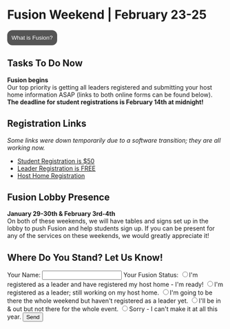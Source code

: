 # Fusion Weekend | February 23-25
<button id="MyButton" onclick="myFunction()">What is Fusion?</button>
<div id="MyToggleDiv" style="display: none;">
Fusion is an overnight weekend retreat that begins on Friday evening and ends on Sunday afternoon. Leaders and students will stay in a local host home for fellowship, small group time, some meals, and trying to get some sleep every night. Live worship services are held each night at the Pellissippi campus. Schedules and more details will be communicated as the event approaches.
</div>

## Tasks To Do Now
**Fusion begins <span id="MyTimer"></span>**    
Our top priority is getting all leaders registered and submitting your host home information ASAP (links to both online forms can be found below). **The deadline for student registrations is February 14th at midnight!**

## Registration Links
*Some links were down temporarily due to a software transition; they are all working now.*  

- [ Student Registration is $50 ]( https://my.faithpromise.org/portal/event_signup.aspx?id=420353 )
- [ Leader Registration is FREE ]( https://my.faithpromise.org/portal/event_signup.aspx?id=421230 )
- [ Host Home Registration ]( https://fpstudents.wufoo.com/forms/pel-fusion-host-homes-2018/ )

## Fusion Lobby Presence
**January 29-30th & February 3rd-4th**  
On both of these weekends, we will have tables and signs set up in the lobby to push Fusion and help students sign up. If you can be present for any of the services on these weekends, we would greatly appreciate it!

## Where Do You Stand? Let Us Know!
<form name="fusion-status" netlify>
	Your Name: <input type="text" name="name">  
	Your Fusion Status:  
		<input type="radio" name="response" value="hard-yes">I'm registered as a leader and have registered my host home - I'm ready!  
		<input type="radio" name="response" value="yes">I'm registered as a leader; still working on my host home.  
		<input type="radio" name="response" value="soft-yes">I'm going to be there the whole weekend but haven't registered as a leader yet.  
		<input type="radio" name="response" value="soft-no">I'll be in & out but not there for the whole event.  
		<input type="radio" name="response" value="no">Sorry - I can't make it at all this year.  
	<button type="submit">Send</button>
</form>

<script>
// Set the date we're counting down to
var countDownDate = new Date("Feb 23, 2018 19:00:00").getTime();

// Update the count down every 1 second
var x = setInterval(function() {

    // Get todays date and time
    var now = new Date().getTime();

    // Find the distance between now an the count down date
    var distance = countDownDate - now;

    // Time calculations for days, hours, minutes and seconds
    var days = Math.floor(distance / (1000 * 60 * 60 * 24));
    var hours = Math.floor((distance % (1000 * 60 * 60 * 24)) / (1000 * 60 * 60));
    var minutes = Math.floor((distance % (1000 * 60 * 60)) / (1000 * 60));
    var seconds = Math.floor((distance % (1000 * 60)) / 1000);

    // Output the result in an element with id="MyTimer"
    document.getElementById("MyTimer").innerHTML = "in " + days + " days " + hours + " hours "
    + minutes + " min " + seconds + " sec ";

    // If the count down is over, write some text
    if (distance < 0) {
        clearInterval(x);
        document.getElementById("MyTimer").innerHTML = "NOW!";
    }
}, 1000);
</script>

<style>
#MyToggleDiv {
	background-color: lightgray;
	border: none;
	border-radius: 12px;
	padding: 10px 10px;
}
#MyButton {
    background-color: #555555;
    border: none;
	border-radius: 12px;
    color: white;
    padding: 10px 10px;
    text-align: center;
    text-decoration: none;
    display: inline-block;
}
</style>

<script>
function myFunction() {
    var x = document.getElementById("MyToggleDiv");
    if (x.style.display === "none") {
        x.style.display = "block";
    } else {
        x.style.display = "none";
    }
}
</script>
